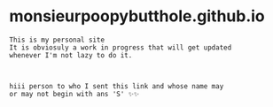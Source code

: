 # monsieurpoopybutthole.github.io

    This is my personal site  
    It is obviosuly a work in progress that will get updated  
    whenever I'm not lazy to do it.



    hiii person to who I sent this link and whose name may  
    or may not begin with ans 'S' ✨✨
